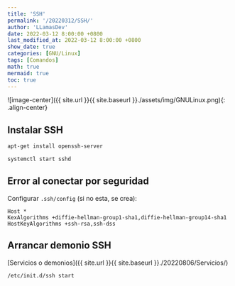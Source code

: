 ```yaml
---
title: 'SSH'
permalink: '/20220312/SSH/'
author: 'LLamasDev'
date: 2022-03-12 8:00:00 +0800
last_modified_at: 2022-03-12 8:00:00 +0800
show_date: true
categories: [GNU/Linux]
tags: [Comandos]
math: true
mermaid: true
toc: true
---
```


![image-center]({{ site.url }}{{ site.baseurl }}./assets/img/GNULinux.png){: .align-center}

## Instalar SSH

```bash
apt-get install openssh-server

systemctl start sshd
```

## Error al conectar por seguridad

Configurar `.ssh/config` (si no esta, se crea):
```text
Host *
KexAlgorithms +diffie-hellman-group1-sha1,diffie-hellman-group14-sha1
HostKeyAlgorithms +ssh-rsa,ssh-dss
```

## Arrancar demonio SSH

[Servicios o demonios]({{ site.url }}{{ site.baseurl }}./20220806/Servicios/)
```bash
/etc/init.d/ssh start
```